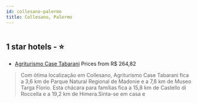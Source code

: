 ```yaml
---
id: collesano-palermo
title: Collesano, Palermo
---
```


<center><img src="https://i.travelapi.com/hotels/17000000/16230000/16228000/16227961/25ba081c_z.jpg" alt="" /></center>


##  1 star hotels - ⭐️

-    [Agriturismo Case Tabarani](https://www.hurb.com/br/aud/https://www.hurb.com/br/hotels/collesano/agriturismo-case-tabarani-HT-C7RH?cmp=18055) Prices from R$ 264,82
   > Com ótima localização em Collesano, Agriturismo Case Tabarani fica a 3,6 km de Parque Natural Regional de Madonie e a 7,8 km de Museo Targa Florio.  Esta chácara para famílias fica a 15,8 km de Castello di Roccella e a 19,2 km de Himera.Sinta-se em casa e
